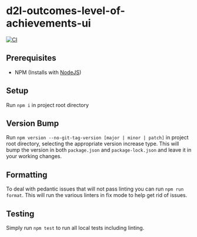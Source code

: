 # d2l-outcomes-level-of-achievements-ui

[![CI][CI Badge]][CI Workflows]

## Prerequisites

- NPM (Installs with [NodeJS](https://nodejs.org))

## Setup

Run `npm i` in project root directory

## Version Bump

Run `npm version --no-git-tag-version [major | minor | patch]` in project
root directory, selecting the appropriate version increase type. This will bump
the version in both `package.json` and `package-lock.json` and leave it in your
working changes.

## Formatting

To deal with pedantic issues that will not pass linting you can run `npm run
format`. This will run the various linters in fix mode to help get rid of
issues.

## Testing

Simply run `npm test` to run all local tests including linting.

<!-- links -->
[CI Badge]: https://github.com/Brightspace/outcomes-level-of-achievement-ui/workflows/CI/badge.svg?branch=master
[CI Workflows]: https://github.com/Brightspace/outcomes-level-of-achievement-ui/actions?query=workflow%3ACI+branch%3Amaster
